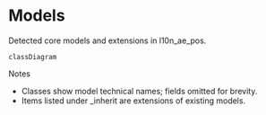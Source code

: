 # Models

Detected core models and extensions in l10n_ae_pos.

```mermaid
classDiagram
```

Notes
- Classes show model technical names; fields omitted for brevity.
- Items listed under _inherit are extensions of existing models.
